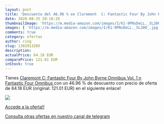 ```yaml
---
layout: post
title: 'Descuento del 46.96 % en Claremont  C: Fantastic Four By John Byr'
date: 2020-08-25 20:10:29
thumbnailImage: 'https://m.media-amazon.com/images/I/61-9PNsDeLL._SL200_.jpg'
images: [ 'https://m.media-amazon.com/images/I/61-9PNsDeLL._SL200_.jpg' ]
comments: true
category: ofertas
author: ring
slug: 130291328X
description:
actualPrice: 64.18 EUR
comparePrice: 121.01 EUR
inStock: true
---
```


Tienes [Claremont  C: Fantastic Four By John Byrne Omnibus Vol. 1  n  Fantastic Four Omnibus ](https://www.amazon.com/dp/130291328X/?tag=redken08-20) con un 46.96 % de descuento con precio de oferta de 64.18 EUR (original: 121.01 EUR) en el siguiente enlace!

[![](https://m.media-amazon.com/images/I/61-9PNsDeLL._SL200_.jpg)](https://www.amazon.com/dp/130291328X/?tag=redken08-20)

[Accede a la oferta!!](https://www.amazon.com/dp/130291328X/?tag=redken08-20)

[Consulta otras ofertas en nuestro canal de telegram](https://t.me/s/ofertas25)
